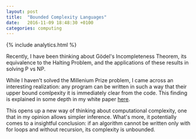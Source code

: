 ```yaml
---
layout: post
title:  "Bounded Complexity Languages"
date:   2016-11-09 18:48:30 +0100
categories: computing
---
```

{% include analytics.html %}

Recently, I have been thinking about Gödel's Incompleteness Theorem, its equivalence to the Halting Problem, and the applications of these results in solving P vs NP.

While I haven't solved the Millenium Prize problem, I came across an interesting realization: any program can be written in such a way that their upper bound comlpexity it is immediately clear from the code. This finding is explained in some depth in my white paper [here](/Bounded_Complexity_Languages.pdf).

This opens up a new way of thinking about computational complexity, one that in my opinion allows simpler inference. What's more, it potentially comes to a insightful conclusion: if an algorithm cannot be written only with for loops and without recursion, its complexity is unbounded.

